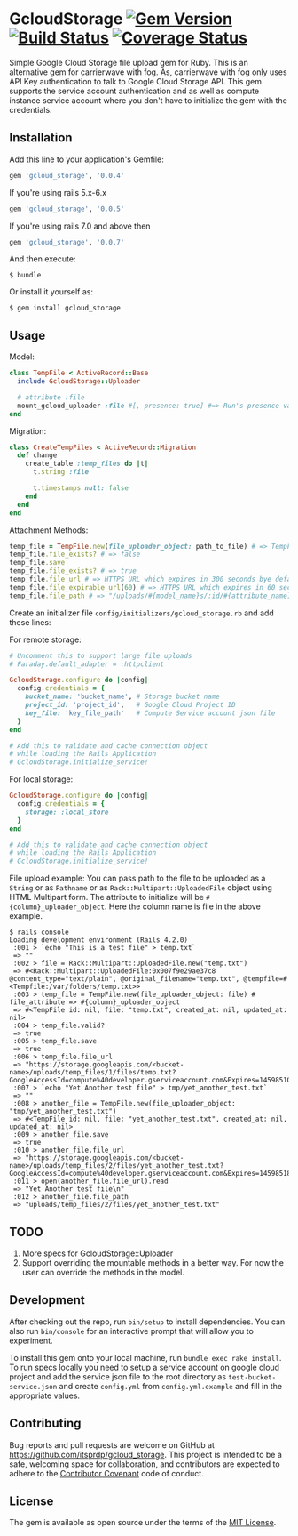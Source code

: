 # GcloudStorage [![Gem Version](https://badge.fury.io/rb/gcloud_storage.svg)](https://badge.fury.io/rb/gcloud_storage) [![Build Status](https://travis-ci.org/itsprdp/gcloud_storage.svg?branch=master)](https://travis-ci.org/itsprdp/gcloud_storage) [![Coverage Status](https://coveralls.io/repos/github/itsprdp/gcloud_storage/badge.svg?branch=compute_instances)](https://coveralls.io/github/itsprdp/gcloud_storage?branch=compute_instances)

Simple Google Cloud Storage file upload gem for Ruby. This is an alternative gem
for carrierwave with fog. As, carrierwave with fog only uses API Key
authentication to talk to Google Cloud Storage API. This gem supports the
service account authentication and as well as compute instance service account
where you don't have to initialize the gem with the credentials.

## Installation

Add this line to your application's Gemfile:

```ruby
gem 'gcloud_storage', '0.0.4'
```

If you're using rails 5.x-6.x
```ruby
gem 'gcloud_storage', '0.0.5'
```
If you're using rails 7.0 and above then
```ruby
gem 'gcloud_storage', '0.0.7'
```

And then execute:

    $ bundle

Or install it yourself as:

    $ gem install gcloud_storage

## Usage

Model:
```ruby
class TempFile < ActiveRecord::Base
  include GcloudStorage::Uploader

  # attribute :file
  mount_gcloud_uploader :file #[, presence: true] #=> Run's presence validation
end
```

Migration:
```ruby
class CreateTempFiles < ActiveRecord::Migration
  def change
    create_table :temp_files do |t|
      t.string :file

      t.timestamps null: false
    end
  end
end
```

Attachment Methods:
```ruby
temp_file = TempFile.new(file_uploader_object: path_to_file) # => TempFile object
temp_file.file_exists? # => false
temp_file.save
temp_file.file_exists? # => true
temp_file.file_url # => HTTPS URL which expires in 300 seconds bye default
temp_file.file_expirable_url(60) # => HTTPS URL which expires in 60 seconds
temp_file.file_path # => "/uploads/#{model_name}s/:id/#{attribute_name}s/filename.extension"
```

Create an initializer file `config/initializers/gcloud_storage.rb` and add these
lines:

For remote storage:
```ruby
# Uncomment this to support large file uploads
# Faraday.default_adapter = :httpclient

GcloudStorage.configure do |config|
  config.credentials = {
    bucket_name: 'bucket_name', # Storage bucket name
    project_id: 'project_id',   # Google Cloud Project ID
    key_file: 'key_file_path'   # Compute Service account json file
  }
end

# Add this to validate and cache connection object
# while loading the Rails Application
# GcloudStorage.initialize_service!
```

For local storage:
```ruby
GcloudStorage.configure do |config|
  config.credentials = {
    storage: :local_store
  }
end

# Add this to validate and cache connection object
# while loading the Rails Application
# GcloudStorage.initialize_service!
```

File upload example:
You can pass path to the file to be uploaded as a `String` or as `Pathname` or
as `Rack::Multipart::UploadedFile` object using HTML Multipart form.
The attribute to initialize will be `#{column}_uploader_object`. Here the column
name is file in the above example.

```
$ rails console
Loading development environment (Rails 4.2.0)
 :001 > `echo "This is a test file" > temp.txt`
 => ""
 :002 > file = Rack::Multipart::UploadedFile.new("temp.txt")
 => #<Rack::Multipart::UploadedFile:0x007f9e29ae37c8 @content_type="text/plain", @original_filename="temp.txt", @tempfile=#<Tempfile:/var/folders/temp.txt>>
 :003 > temp_file = TempFile.new(file_uploader_object: file) # file_attribute => #{column}_uploader_object
 => #<TempFile id: nil, file: "temp.txt", created_at: nil, updated_at: nil>
 :004 > temp_file.valid?
 => true
 :005 > temp_file.save
 => true
 :006 > temp_file.file_url
 => "https://storage.googleapis.com/<bucket-name>/uploads/temp_files/1/files/temp.txt?GoogleAccessId=compute%40developer.gserviceaccount.com&Expires=1459851006&Signature=XXXX"
 :007 > `echo "Yet Another test file" > tmp/yet_another_test.txt`
 => ""
 :008 > another_file = TempFile.new(file_uploader_object: "tmp/yet_another_test.txt")
 => #<TempFile id: nil, file: "yet_another_test.txt", created_at: nil, updated_at: nil>
 :009 > another_file.save
 => true
 :010 > another_file.file_url
 => "https://storage.googleapis.com/<bucket-name>/uploads/temp_files/2/files/yet_another_test.txt?GoogleAccessId=compute%40developer.gserviceaccount.com&Expires=1459851800&Signature=XXXX"
 :011 > open(another_file.file_url).read
 => "Yet Another test file\n"
 :012 > another_file.file_path
 => "uploads/temp_files/2/files/yet_another_test.txt"
```

## TODO
1. More specs for GcloudStorage::Uploader
2. Support overriding the mountable methods in a better way. For now the user
   can override the methods in the model.

## Development

After checking out the repo, run `bin/setup` to install dependencies. You can also run `bin/console` for an interactive prompt that will allow you to experiment.

To install this gem onto your local machine, run `bundle exec rake install`. To
run specs locally you need to setup a service account on google cloud project
and add the service json file to the root directory as
`test-bucket-service.json` and create `config.yml` from `config.yml.example`
and fill in the appropriate values.

## Contributing

Bug reports and pull requests are welcome on GitHub at https://github.com/itsprdp/gcloud_storage. This project is intended to be a safe, welcoming space for collaboration, and contributors are expected to adhere to the [Contributor Covenant](http://contributor-covenant.org) code of conduct.


## License

The gem is available as open source under the terms of the [MIT License](http://opensource.org/licenses/MIT).
